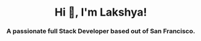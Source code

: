 <h1 align="center">Hi 👋, I'm Lakshya!</h1>
<h3 align="center">A passionate full Stack Developer based out of San Francisco.</h3>

